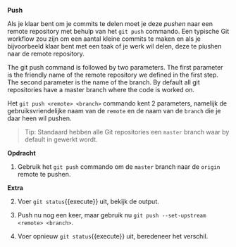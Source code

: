 **Push**

Als je klaar bent om je commits te delen moet je deze *pushen* naar een remote repository met behulp van het `git push` commando. Een typische Git workflow zou zijn om een aantal kleine commits te maken en als je bijvoorbeeld klaar bent met een taak of je werk wil delen, deze te piushen naar de remote repository.

The git push command is followed by two parameters. The first parameter is the friendly name of the remote repository we defined in the first step. The second parameter is the name of the branch. By default all git repositories have a master branch where the code is worked on.

Het `git push <remote> <branch>` commando kent 2 parameters, namelijk de gebruiksvriendelijke naam van de `remote` en de naam van de `branch` die je daar heen wil pushen. 

> Tip: Standaard hebben alle Git repositories een `master` branch waar by default in gewerkt wordt.

**Opdracht**

1) Gebruik het `git push` commando om de `master` branch naar de `origin` remote te pushen.

**Extra**

2) Voer ```git status```{{execute}} uit, bekijk de output.

3) Push nu nog een keer, maar gebruik nu `git push --set-upstream <remote> <branch>`.

4) Voer opnieuw ```git status```{{execute}} uit, beredeneer het verschil.

